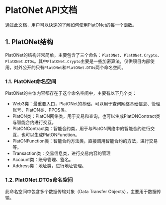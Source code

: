 # PlatONet API文档
通过此文档，用户可以快速的了解如何使用PlatONet的每一个函数。

## 1. PlatONet结构

PlatONet的结构非常简单，主要包含了三个命名：`PlatONet`、`PlatONet.Crypto`、`PlatONet.DTOs`。其中`PlatONet.Crypto`主要是一些加密算法，仅供项目内部使用，对外公开的只有`PlatONet`和`PlatONet.DTOs`两个命名空间。

### 1.1. PlatONet命名空间

PlatONet的主体内容都存在于这个命名空间中，主要有以下几个类：

- Web3类：最重要入口，PlatONet的基础，可以用于查询网络基础信息、管理账号、PlatON类、PPOS类。
- PlatON类：PlatON网络类，用于交易和查询，也可以生成PlatONContract类与智能合约进行交互。
- PlatONContract类：智能合约类，用于与PlatON网络中的智能合约进行交互，也可以生成PlatONFunction。
- PlatONFunction类：智能合约方法类，直接调用智能合约的方法，进行交易等。
- Transaction类：交易信息类，进行交易内容的管理
- Account类：账号管理、签名。
- Address类：地址类，进行地址管理。

### 1.2. PlatONet.DTOs命名空间

此命名空间中包含多个数据传输对象（Data Transfer Objects），主要用于数据传输。
